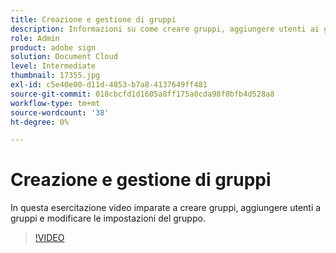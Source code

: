 ```yaml
---
title: Creazione e gestione di gruppi
description: Informazioni su come creare gruppi, aggiungere utenti ai gruppi e modificare le impostazioni dei gruppi
role: Admin
product: adobe sign
solution: Document Cloud
level: Intermediate
thumbnail: 17355.jpg
exl-id: c5e40e00-d11d-4853-b7a8-4137649ff481
source-git-commit: 018cbcfd1d1605a8ff175a0cda98f0bfb4d528a8
workflow-type: tm+mt
source-wordcount: '38'
ht-degree: 0%

---
```


# Creazione e gestione di gruppi

In questa esercitazione video imparate a creare gruppi, aggiungere utenti a gruppi e modificare le impostazioni del gruppo.

>[!VIDEO](https://video.tv.adobe.com/v/17355?hidetitle=true)
